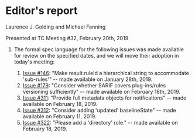 # Editor's report

Laurence J. Golding and Michael Fanning

Presented at TC Meeting #32, February 20th, 2019

1. The formal spec language for the following issues was made available for review on the specified dates, and we will move their adoption in today's meeting:

    1. [Issue #146](https://github.com/oasis-tcs/sarif-spec/issues/146): "Make result.ruleId a hierarchical string to accommodate 'sub-rules'" -- made available on January 28th, 2019.
    1. [Issue #179](https://github.com/oasis-tcs/sarif-spec/issues/179): "Consider whether SARIF covers plug-ins/rules versioning sufficiently" -- made available on February 18th, 2019.
    1. [Issue #311](https://github.com/oasis-tcs/sarif-spec/issues/311): "Provide full metadata objects for notifications" -- made available on February 18, 2019.
    1. [Issue #312](https://github.com/oasis-tcs/sarif-spec/issues/312): "Consider adding 'updated' baselineState" -- made available on February 11, 2019.
    1. [Issue #322](https://github.com/oasis-tcs/sarif-spec/issues/322): "Please add a 'directory' role." -- made available on February 18, 2019.